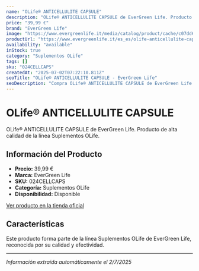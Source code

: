 ```yaml
---
name: "OLife® ANTICELLULITE CAPSULE"
description: "OLife® ANTICELLULITE CAPSULE de EverGreen Life. Producto de alta calidad."
price: "39,99 €"
brand: "EverGreen Life"
image: "https://www.evergreenlife.it/media/catalog/product/cache/c07dd61d864357977e19899508bed4cf/o/l/olife_anticellulite_boccetta_con_box_tappo_black.png"
productUrl: "https://www.evergreenlife.it/es_es/olife-anticellulite-capsule.html"
availability: "available"
inStock: true
category: "Suplementos OLife"
tags: []
sku: "024CELLCAPS"
createdAt: "2025-07-02T07:22:10.811Z"
seoTitle: "OLife® ANTICELLULITE CAPSULE - EverGreen Life"
seoDescription: "Compra OLife® ANTICELLULITE CAPSULE de EverGreen Life."
---
```


# OLife® ANTICELLULITE CAPSULE

OLife® ANTICELLULITE CAPSULE de EverGreen Life. Producto de alta calidad de la línea Suplementos OLife.

## Información del Producto

- **Precio:** 39,99 €
- **Marca:** EverGreen Life
- **SKU:** 024CELLCAPS
- **Categoría:** Suplementos OLife
- **Disponibilidad:** Disponible

[Ver producto en la tienda oficial](https://www.evergreenlife.it/es_es/olife-anticellulite-capsule.html)

## Características

Este producto forma parte de la línea Suplementos OLife de EverGreen Life, reconocida por su calidad y efectividad.

---

*Información extraída automáticamente el 2/7/2025*
